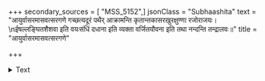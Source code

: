 +++
secondary_sources = [ "MSS_5152",]
jsonClass = "Subhaashita"
text = "आयुर्वासरमासवत्सरगणे गच्छत्यदूरं पथैर् आक्रामन्ति कृतान्तकासरखुरक्षुण्णा रजोराजयः।  \nईषल्लङ्घितशैशवा इति वयःसंधिं दधाना इति व्यक्ता वर्जितयौवना इति तथा नन्दन्ति तन्द्रालवः॥"
title = "आयुर्वासरमासवत्सरगणे"

+++

<details><summary>Text</summary>

आयुर्वासरमासवत्सरगणे गच्छत्यदूरं पथैर् आक्रामन्ति कृतान्तकासरखुरक्षुण्णा रजोराजयः।  
ईषल्लङ्घितशैशवा इति वयःसंधिं दधाना इति व्यक्ता वर्जितयौवना इति तथा नन्दन्ति तन्द्रालवः॥
</details>
